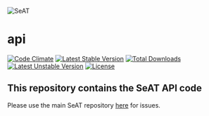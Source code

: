 ![SeAT](http://i.imgur.com/aPPOxSK.png)
# api

[![Code Climate](https://codeclimate.com/github/eveseat/api/badges/gpa.svg)](https://codeclimate.com/github/eveseat/api)
[![Latest Stable Version](https://poser.pugx.org/eveseat/api/v/stable)](https://packagist.org/packages/eveseat/api)
[![Total Downloads](https://poser.pugx.org/eveseat/api/downloads)](https://packagist.org/packages/eveseat/api)
[![Latest Unstable Version](https://poser.pugx.org/eveseat/api/v/unstable)](https://packagist.org/packages/eveseat/api)
[![License](https://poser.pugx.org/eveseat/api/license)](https://packagist.org/packages/eveseat/api)

## This repository contains the SeAT API code
Please use the main SeAT repository [here](https://github.com/eveseat/seat) for issues.
